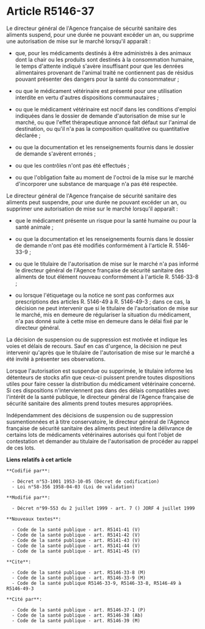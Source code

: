 # Article R5146-37

Le directeur général de l'Agence française de sécurité sanitaire des aliments suspend, pour une durée ne pouvant excéder un
an, ou supprime une autorisation de mise sur le marché lorsqu'il apparaît :

- que, pour les médicaments destinés à être administrés à des animaux dont la chair ou les produits sont destinés à la
consommation humaine, le temps d'attente indiqué s'avère insuffisant pour que les denrées alimentaires provenant de l'animal
traité ne contiennent pas de résidus pouvant présenter des dangers pour la santé du consommateur ;

- ou que le médicament vétérinaire est présenté pour une utilisation interdite en vertu d'autres dispositions
communautaires ;

- ou que le médicament vétérinaire est nocif dans les conditions d'emploi indiquées dans le dossier de demande d'autorisation
de mise sur le marché, ou que l'effet thérapeutique annoncé fait défaut sur l'animal de destination, ou qu'il n'a pas la
composition qualitative ou quantitative déclarée ;

- ou que la documentation et les renseignements fournis dans le dossier de demande s'avèrent erronés ;

- ou que les contrôles n'ont pas été effectués ;

- ou que l'obligation faite au moment de l'octroi de la mise sur le marché d'incorporer une substance de marquage n'a pas été
respectée.

Le directeur général de l'Agence française de sécurité sanitaire des aliments peut suspendre, pour une durée ne pouvant
excéder un an, ou supprimer une autorisation de mise sur le marché lorsqu'il apparaît :

- que le médicament présente un risque pour la santé humaine ou pour la santé animale ;

- ou que la documentation et les renseignements fournis dans le dossier de demande n'ont pas été modifiés conformément à
l'article R. 5146-33-9 ;

- ou que le titulaire de l'autorisation de mise sur le marché n'a pas informé le directeur général de l'Agence française de
sécurité sanitaire des aliments de tout élément nouveau conformément à l'article R. 5146-33-8 ;

- ou lorsque l'étiquetage ou la notice ne sont pas conformes aux prescriptions des articles R. 5146-49 à R. 5146-49-3 ; dans
ce cas, la décision ne peut intervenir que si le titulaire de l'autorisation de mise sur le marché, mis en demeure de
régulariser la situation du médicament, n'a pas donné suite à cette mise en demeure dans le délai fixé par le directeur
général.

La décision de suspension ou de suppression est motivée et indique les voies et délais de recours. Sauf en cas d'urgence, la
décision ne peut intervenir qu'après que le titulaire de l'autorisation de mise sur le marché a été invité à présenter ses
observations.

Lorsque l'autorisation est suspendue ou supprimée, le titulaire informe les détenteurs de stocks afin que ceux-ci puissent
prendre toutes dispositions utiles pour faire cesser la distribution du médicament vétérinaire concerné. Si ces dispositions
n'interviennent pas dans des délais compatibles avec l'intérêt de la santé publique, le directeur général de l'Agence
française de sécurité sanitaire des aliments prend toutes mesures appropriées.

Indépendamment des décisions de suspension ou de suppression susmentionnées et à titre conservatoire, le directeur général de
l'Agence française de sécurité sanitaire des aliments peut interdire la délivrance de certains lots de médicaments
vétérinaires autorisés qui font l'objet de contestation et demander au titulaire de l'autorisation de procéder au rappel de
ces lots.

**Liens relatifs à cet article**

	**Codifié par**:

	  - Décret n°53-1001 1953-10-05 (Décret de codification)
	  - Loi n°58-356 1958-04-03 (Loi de validation)

	**Modifié par**:

	  - Décret n°99-553 du 2 juillet 1999 - art. 7 () JORF 4 juillet 1999

	**Nouveaux textes**:

	  - Code de la santé publique - art. R5141-41 (V)
	  - Code de la santé publique - art. R5141-42 (V)
	  - Code de la santé publique - art. R5141-43 (V)
	  - Code de la santé publique - art. R5141-44 (V)
	  - Code de la santé publique - art. R5141-45 (V)

	**Cite**:

	  - Code de la santé publique - art. R5146-33-8 (M)
	  - Code de la santé publique - art. R5146-33-9 (M)
	  - Code de la santé publique R5146-33-9, R5146-33-8, R5146-49 à R5146-49-3

	**Cité par**:

	  - Code de la santé publique - art. R5146-37-1 (P)
	  - Code de la santé publique - art. R5146-38 (Ab)
	  - Code de la santé publique - art. R5146-39 (M)
